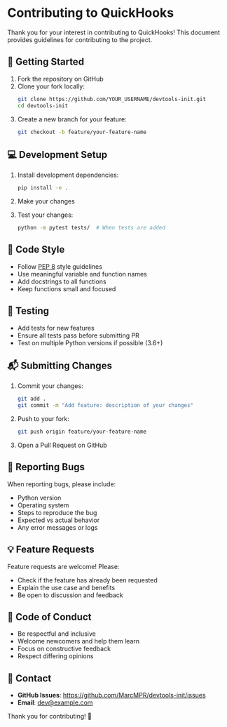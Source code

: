 # Contributing to QuickHooks

Thank you for your interest in contributing to QuickHooks! This document provides guidelines for contributing to the project.

## 🚀 Getting Started

1. Fork the repository on GitHub
2. Clone your fork locally:
   ```bash
   git clone https://github.com/YOUR_USERNAME/devtools-init.git
   cd devtools-init
   ```
3. Create a new branch for your feature:
   ```bash
   git checkout -b feature/your-feature-name
   ```

## 💻 Development Setup

1. Install development dependencies:
   ```bash
   pip install -e .
   ```

2. Make your changes

3. Test your changes:
   ```bash
   python -m pytest tests/  # When tests are added
   ```

## 📝 Code Style

- Follow [PEP 8](https://pep8.org/) style guidelines
- Use meaningful variable and function names
- Add docstrings to all functions
- Keep functions small and focused

## 🧪 Testing

- Add tests for new features
- Ensure all tests pass before submitting PR
- Test on multiple Python versions if possible (3.6+)

## 📬 Submitting Changes

1. Commit your changes:
   ```bash
   git add .
   git commit -m "Add feature: description of your changes"
   ```

2. Push to your fork:
   ```bash
   git push origin feature/your-feature-name
   ```

3. Open a Pull Request on GitHub

## 🐛 Reporting Bugs

When reporting bugs, please include:

- Python version
- Operating system
- Steps to reproduce the bug
- Expected vs actual behavior
- Any error messages or logs

## 💡 Feature Requests

Feature requests are welcome! Please:

- Check if the feature has already been requested
- Explain the use case and benefits
- Be open to discussion and feedback

## 📜 Code of Conduct

- Be respectful and inclusive
- Welcome newcomers and help them learn
- Focus on constructive feedback
- Respect differing opinions

## 📧 Contact

- **GitHub Issues**: https://github.com/MarcMPR/devtools-init/issues
- **Email**: dev@example.com

Thank you for contributing! 🎉
